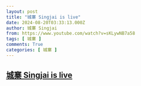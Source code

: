 ```yaml
---
layout: post
title: "城寨 Singjai is live"
date: 2024-08-20T03:33:13.000Z
author: 城寨 Singjai
from: https://www.youtube.com/watch?v=sKLywNB7a58
tags: [ 城寨 ]
comments: True
categories: [ 城寨 ]
---
```

<!--1724124793000-->
[城寨 Singjai is live](https://www.youtube.com/watch?v=sKLywNB7a58)
------

<div>

</div>
